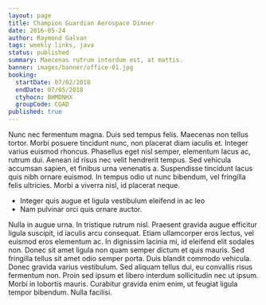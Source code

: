 ```yaml
---
layout: page
title: Champion Guardian Aerospace Dinner
date: 2016-05-24
author: Raymond Galvan
tags: weekly links, java
status: published
summary: Maecenas rutrum interdum est, at mattis.
banner: images/banner/office-01.jpg
booking:
  startDate: 07/02/2018
  endDate: 07/05/2018
  ctyhocn: BHMDNHX
  groupCode: CGAD
published: true
---
```

Nunc nec fermentum magna. Duis sed tempus felis. Maecenas non tellus tortor. Morbi posuere tincidunt nunc, non placerat diam iaculis et. Integer varius euismod rhoncus. Phasellus eget nisl semper, elementum lacus ac, rutrum dui. Aenean id risus nec velit hendrerit tempus. Sed vehicula accumsan sapien, et finibus urna venenatis a. Suspendisse tincidunt lacus quis nibh ornare euismod. In tempus odio ut nunc bibendum, vel fringilla felis ultricies. Morbi a viverra nisl, id placerat neque.

* Integer quis augue et ligula vestibulum eleifend in ac leo
* Nam pulvinar orci quis ornare auctor.

Nulla in augue urna. In tristique rutrum nisl. Praesent gravida augue efficitur ligula suscipit, id iaculis arcu consequat. Etiam ullamcorper eros lectus, vel euismod eros elementum ac. In dignissim lacinia mi, id eleifend elit sodales non. Donec sit amet ligula non quam semper dictum et quis mauris. Sed fringilla tellus sit amet odio semper porta. Duis blandit commodo vehicula. Donec gravida varius vestibulum. Sed aliquam tellus dui, eu convallis risus fermentum non. Proin sed ipsum et libero interdum sollicitudin nec ut ipsum. Morbi in lobortis mauris. Curabitur gravida enim enim, ut feugiat ligula tempor bibendum. Nulla facilisi.
